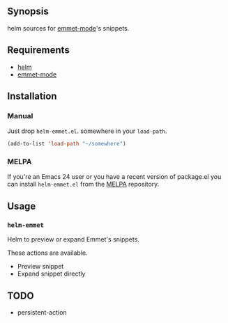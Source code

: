 ## Synopsis

helm sources for [emmet-mode][emmet-mode]'s snippets.

## Requirements

- [helm][helm]
- [emmet-mode][emmet-mode]

## Installation

### Manual

Just drop `helm-emmet.el`. somewhere in your `load-path`.

```lisp
(add-to-list 'load-path "~/somewhere")
```

### MELPA

If you're an Emacs 24 user or you have a recent version of package.el
you can install `helm-emmet.el` from the [MELPA](http://melpa.milkbox.net/) repository.

## Usage

### `helm-emmet`

Helm to preview or expand Emmet's snippets.

These actions are available.

* Preview snippet
* Expand snippet directly

## TODO

* persistent-action

[helm]:https://github.com/emacs-helm/helm
[emmet-mode]:https://github.com/smihica/emmet-mode
